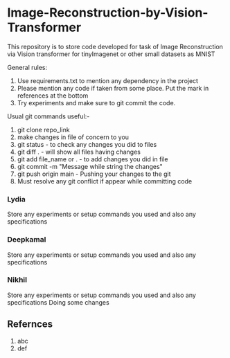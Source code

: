 # Image-Reconstruction-by-Vision-Transformer
This repository is to store code developed for task of Image Reconstruction via Vision transformer for tinyImagenet or other small datasets as MNIST

General rules:
1. Use requirements.txt to mention any dependency in the project
2. Please mention any code if taken from some place. Put the mark in references at the bottom
3. Try experiments and make sure to git commit the code.

Usual git commands useful:-
1. git clone repo_link
2. make changes in file of concern to you
3. git status - to check any changes you did to files
4. git diff . - will show all files having changes
5. git add file_name or . - to add changes you did in file
6. git commit -m "Message while string the changes"
7. git push origin main - Pushing your changes to the git
8. Must resolve any git conflict if appear while committing code

### Lydia
Store any experiments or setup commands you used and also any specifications

### Deepkamal 
Store any experiments or setup commands you used and also any specifications

### Nikhil
Store any experiments or setup commands you used and also any specifications
Doing some changes

## Refernces
1. abc 
2. def
